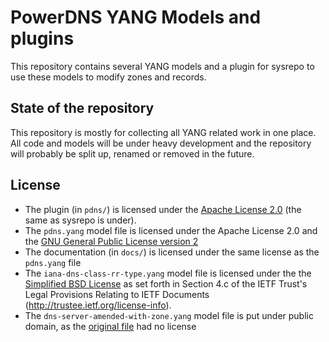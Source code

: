 # PowerDNS YANG Models and plugins

This repository contains several YANG models and a plugin for sysrepo to use these models to modify zones and records.

## State of the repository

This repository is mostly for collecting all YANG related work in one place.
All code and models will be under heavy development and the repository will probably be split up, renamed or removed in the future.

## License
* The plugin (in `pdns/`) is licensed under the [Apache License 2.0](https://opensource.org/licenses/Apache-2.0) (the same as sysrepo is under).
* The `pdns.yang` model file is licensed under the Apache License 2.0 and the [GNU General Public License version 2](https://opensource.org/licenses/GPL-2.0)
* The documentation (in `docs/`) is licensed under the same license as the `pdns.yang` file
* The `iana-dns-class-rr-type.yang` model file is licensed under the the [Simplified BSD License](https://opensource.org/licenses/BSD-2-Clause) as set forth in Section 4.c of the IETF Trust's Legal Provisions Relating to IETF Documents (http://trustee.ietf.org/license-info).
* The `dns-server-amended-with-zone.yang` model file is put under public domain, as the [original file](https://gitlab.labs.nic.cz/labs/dns-server-yang/blob/master/dns-server.yang) had no license
